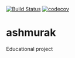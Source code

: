 [![Build Status](https://travis-ci.org/AlekseyShmurak/ashmurak.svg?branch=master)](https://travis-ci.org/AlekseyShmurak/ashmurak)
[![codecov](https://codecov.io/gh/AlekseyShmurak/ashmurak/branch/master/graph/badge.svg)](https://codecov.io/gh/AlekseyShmurak/ashmurak)

# ashmurak


Educational project
